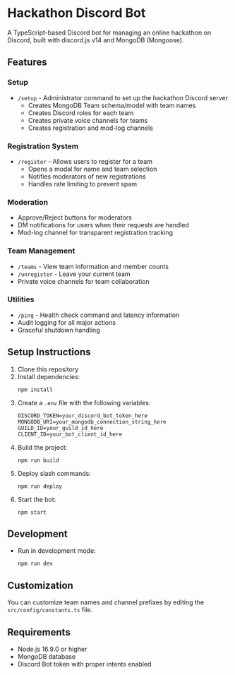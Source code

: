 # Hackathon Discord Bot

A TypeScript-based Discord bot for managing an online hackathon on Discord, built with discord.js v14 and MongoDB (Mongoose).

## Features

### Setup

- `/setup` - Administrator command to set up the hackathon Discord server
  - Creates MongoDB Team schema/model with team names
  - Creates Discord roles for each team
  - Creates private voice channels for teams
  - Creates registration and mod-log channels

### Registration System

- `/register` - Allows users to register for a team
  - Opens a modal for name and team selection
  - Notifies moderators of new registrations
  - Handles rate limiting to prevent spam

### Moderation

- Approve/Reject buttons for moderators
- DM notifications for users when their requests are handled
- Mod-log channel for transparent registration tracking

### Team Management

- `/teams` - View team information and member counts
- `/unregister` - Leave your current team
- Private voice channels for team collaboration

### Utilities

- `/ping` - Health check command and latency information
- Audit logging for all major actions
- Graceful shutdown handling

## Setup Instructions

1. Clone this repository
2. Install dependencies:
   ```
   npm install
   ```
3. Create a `.env` file with the following variables:
   ```
   DISCORD_TOKEN=your_discord_bot_token_here
   MONGODB_URI=your_mongodb_connection_string_here
   GUILD_ID=your_guild_id_here
   CLIENT_ID=your_bot_client_id_here
   ```
4. Build the project:
   ```
   npm run build
   ```
5. Deploy slash commands:
   ```
   npm run deploy
   ```
6. Start the bot:
   ```
   npm start
   ```

## Development

- Run in development mode:
  ```
  npm run dev
  ```

## Customization

You can customize team names and channel prefixes by editing the `src/config/constants.ts` file.

## Requirements

- Node.js 16.9.0 or higher
- MongoDB database
- Discord Bot token with proper intents enabled
